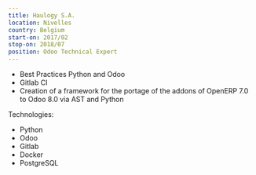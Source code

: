 ```yaml
---
title: Haulogy S.A.
location: Nivelles
country: Belgium
start-on: 2017/02
stop-on: 2018/07
position: Odoo Technical Expert
---
```


* Best Practices Python and Odoo
* Gitlab CI
* Creation of a framework for the portage of the addons of OpenERP 7.0 to Odoo 8.0 via AST and Python

Technologies:
* Python
* Odoo
* Gitlab
* Docker
* PostgreSQL